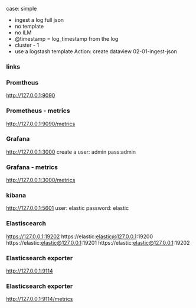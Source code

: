 case: simple
- ingest a log full json
- no template 
- no ILM
- @timestamp = log_timestamp from the log
- cluster - 1
- use a logstash template
Action:
create dataview
02-01-ingest-json

### links
### Promtheus
http://127.0.0.1:9090
### Prometheus - metrics
http://127.0.0.1:9090/metrics
### Grafana 
http://127.0.0.1:3000
create a user: admin pass:admin
### Grafana - metrics
http://127.0.0.1:3000/metrics
### kibana
http://127.0.0.1:5601
user: elastic
password: elastic
### Elastiscearch 
https://127.0.0.1:19202
https://elastic:elastic@127.0.0.1:19200
https://elastic:elastic@127.0.0.1:19201
https://elastic:elastic@127.0.0.1:19202

### Elasticsearch exporter
http://127.0.0.1:9114
### Elasticsearch exporter
http://127.0.0.1:9114/metrics